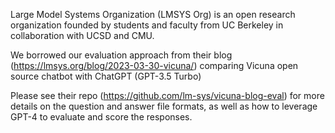 Large Model Systems Organization (LMSYS Org) is an open research organization founded by students and faculty from UC Berkeley in collaboration with UCSD and CMU.

We borrowed our evaluation approach from their blog (https://lmsys.org/blog/2023-03-30-vicuna/) comparing Vicuna open source chatbot with ChatGPT (GPT-3.5 Turbo)

Please see their repo (https://github.com/lm-sys/vicuna-blog-eval) for more details on the question and answer file formats, as well as how to leverage GPT-4 to evaluate and score the responses.
